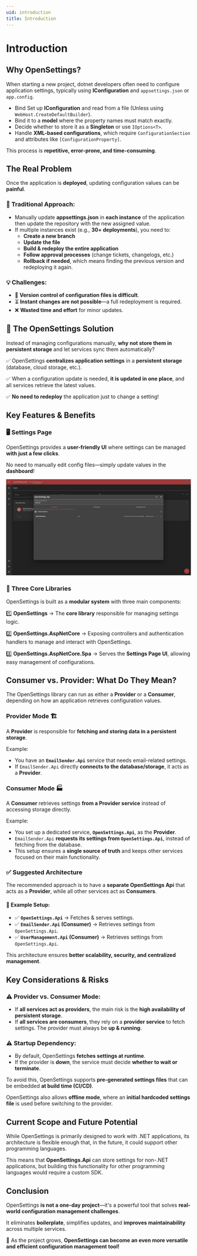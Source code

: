```yaml
---
uid: introduction
title: Introduction
---
```


# Introduction

## Why OpenSettings?  

When starting a new project, dotnet developers often need to configure application settings, typically using **IConfiguration** and `appsettings.json` or `app.config`.  

- Bind Set up **IConfiguration** and read from a file (Unless using `WebHost.CreateDefaultBuilder`).  
- Bind it to a **model** where the property names must match exactly.  
- Decide whether to store it as a **Singleton** or use `IOptions<T>`.  
- Handle **XML-based configurations**, which require `ConfigurationSection` and attributes like `[ConfigurationProperty]`.  

This process is **repetitive, error-prone, and time-consuming**.  

## The Real Problem  

Once the application is **deployed**, updating configuration values can be **painful**.  

### 🔴 Traditional Approach:  

- Manually update **appsettings.json** in **each instance** of the application then update the repository with the new assigned value.  
- If multiple instances exist (e.g., **30+ deployments**), you need to:  
  - **Create a new branch**  
  - **Update the file**  
  - **Build & redeploy the entire application**  
  - **Follow approval processes** (change tickets, changelogs, etc.)  
  - **Rollback if needed**, which means finding the previous version and redeploying it again.  

### 💡 Challenges:  

- 🔄 **Version control of configuration files is difficult**.  
- ⏳ **Instant changes are not possible**—a full redeployment is required.  
- ❌ **Wasted time and effort** for minor updates.  

## 🚀 The OpenSettings Solution  

Instead of managing configurations manually, **why not store them in persistent storage** and let services sync them automatically?  

✅ OpenSettings **centralizes application settings** in a **persistent storage** (database, cloud storage, etc.).  

✅ When a configuration update is needed, **it is updated in one place**, and all services retrieve the latest values.  

✅ **No need to redeploy** the application just to change a setting!  

## Key Features & Benefits  

### 🖥️ **Settings Page**  
OpenSettings provides a **user-friendly UI** where settings can be managed **with just a few clicks**.  

No need to manually edit config files—simply update values in the **dashboard**!  

![Introduction Setting List Page](../assets/images/introduction-setting-list-page.png)

### 🔧 **Three Core Libraries**  
OpenSettings is built as a **modular system** with three main components:  

1️⃣ **OpenSettings** → The **core library** responsible for managing settings logic.

2️⃣ **OpenSettings.AspNetCore** → Exposing controllers and authentication handlers to manage and interact with OpenSettings.  

3️⃣ **OpenSettings.AspNetCore.Spa** → Serves the **Settings Page UI**, allowing easy management of configurations.  

## Consumer vs. Provider: What Do They Mean?  

The OpenSettings library can run as either a **Provider** or a **Consumer**, depending on how an application retrieves configuration values.  

### **Provider Mode 🏗️**  
A **Provider** is responsible for **fetching and storing data in a persistent storage**.  

Example:  
- You have an **`EmailSender.Api`** service that needs email-related settings.  
- If `EmailSender.Api` directly **connects to the database/storage**, it acts as a **Provider**.  

### **Consumer Mode 🏭**  
A **Consumer** retrieves settings **from a Provider service** instead of accessing storage directly.  

Example:  
- You set up a dedicated service, **`OpenSettings.Api`**, as the **Provider**.  
- `EmailSender.Api` **requests its settings from `OpenSettings.Api`**, instead of fetching from the database.  
- This setup ensures a **single source of truth** and keeps other services focused on their main functionality.  

### ✅ Suggested Architecture  
The recommended approach is to have a **separate OpenSettings Api** that acts as a **Provider**, while all other services act as **Consumers**.  

#### 📌 Example Setup:  
- ✅ **`OpenSettings.Api`** → Fetches & serves settings.  
- ✅ **`EmailSender.Api` (Consumer)** → Retrieves settings from `OpenSettings.Api`.  
- ✅ **`UserManagement.Api` (Consumer)** → Retrieves settings from `OpenSettings.Api`.  

This architecture ensures **better scalability, security, and centralized management**.  

## Key Considerations & Risks  

### ⚠ Provider vs. Consumer Mode:  

- If **all services act as providers**, the main risk is the **high availability of persistent storage**.  
- If **all services are consumers**, they rely on a **provider service** to fetch settings. The provider must always be **up & running**.  

### ⚠ Startup Dependency:  

- By default, OpenSettings **fetches settings at runtime**.  
- If the provider is **down**, the service must decide **whether to wait or terminate**.  

To avoid this, OpenSettings supports **pre-generated settings files** that can be embedded **at build time (CI/CD)**.  

OpenSettings also allows **offline mode**, where an **initial hardcoded settings file** is used before switching to the provider.  

## Current Scope and Future Potential

While OpenSettings is primarily designed to work with .NET applications, its architecture is flexible enough that, in the future, it could support other programming languages.

This means that **OpenSettings.Api** can store settings for non-.NET applications, but building this functionality for other programming languages would require a custom SDK.

## Conclusion  

OpenSettings **is not a one-day project**—it's a powerful tool that solves **real-world configuration management challenges**.  

It eliminates **boilerplate**, simplifies updates, and **improves maintainability** across multiple services.  

🚀 As the project grows, **OpenSettings can become an even more versatile and efficient configuration management tool!** 
